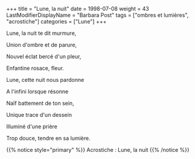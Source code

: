 +++
title = "Lune, la nuit"
date = 1998-07-08
weight = 43
LastModifierDisplayName = "Barbara Post"
tags = ["ombres et lumières", "acrostiche"]
categories = ["Lune"]
+++

Lune, la nuit te dit murmure,

Union d'ombre et de parure,

Nouvel éclat bercé d'un pleur,

Enfantine rosace, fleur.

Lune, cette nuit nous pardonne

A l'infini lorsque résonne

Naïf battement de ton sein,

Unique trace d'un dessein

Illuminé d'une prière

Trop douce, tendre en sa lumière.

{{% notice style="primary" %}}
Acrostiche : Lune, la nuit
{{% /notice %}}
